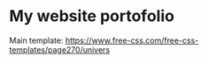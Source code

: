 # My website portofolio

Main template: https://www.free-css.com/free-css-templates/page270/univers

